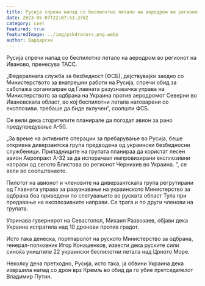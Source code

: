 ```yaml
---
title: Русија спречи напад со беспилотно летало на аеродром во регионот на Иваново
date: 2023-05-07T22:07:53.278Z
category: свет
featured: true
featuredImage: ../img/pskdronurs.png.webp
author: Вардарски
---
```


Русија спречи напад со беспилотно летало на аеродром во регионот на Иваново, пренесува ТАСС.

„Федералната служба за безбедност (ФСБ), дејствувајќи заедно со Министерството за внатрешни работи на Русија, спречи обид за саботажа организиран од Главната разузнавачка управа на Министерството за одбрана на Украина против аеродромот Северни во Ивановската област, во кој беспилотни летала натоварени со експлозиви. требаше да биде вклучен“, соопшти ФСБ.

Се вели дека сторителите планирале да погодат авион за рано предупредување А-50.

„За време на активните операции за пребарување во Русија, беше откриена диверзантска група предводена од украински безбедносни службеници. Припадниците на групата планираа да користат лесен авион Аеропракт А-32 за да испорачаат импровизирани експлозивни направи од селото Блистова во регионот Чернихив во Украина. “, се вели во соопштението.

Пилотот на авионот и членовите на диверзантската група регрутирани од Главната управа за разузнавање на украинското Министерство за одбрана беа приведени по слетувањето во руската област Тула при предавање на експлозивните направи. Се трага и по други членови на групата.

Утринава гувернерот на Севастопол, Михаил Развозаев, објави дека Украина испратила над 10 дронови против градот.

Исто така денеска, портпаролот на руското Министерство за одбрана, генерал-полковник Игор Конашенков, извести дека руските сили синоќа уништиле 22 украински беспилотни летала над Црното Море.

Неколку дена претходно, Русија, исто така, ја обвини Украина дека извршила напад со дрон врз Кремљ во обид да го убие претседателот Владимир Путин.
